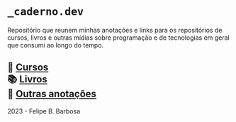 # `_caderno.dev`

Repositório que reunem minhas anotações e links para os repositórios de cursos, livros e outras mídias sobre programação e de tecnologias em geral que consumi ao longo do tempo.

🏫 [Cursos](./cursos/README.md)<br> 
📚 [Livros](./livros/README.md)<br>
📝 [Outras anotações](./annotations/README.md)
---
2023 - Felipe B. Barbosa
